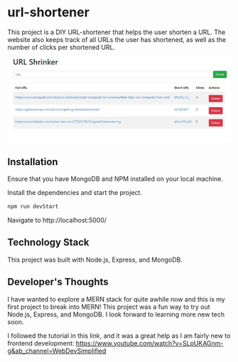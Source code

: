 # url-shortener
This project is a DIY URL-shortener that helps the user shorten a URL. The website also keeps track of all URLs the user has shortened, as well as the number of clicks per shortened URL.

![Screenshot](images/url-shortener.JPG)


## Installation
Ensure that you have MongoDB and NPM installed on your local machine.

Install the dependencies and start the project.
```sh
npm run devStart
```

Navigate to http://localhost:5000/


## Technology Stack
This project was built with Node.js, Express, and MongoDB.


## Developer's Thoughts
I have wanted to explore a MERN stack for quite awhile now and this is my first project to break into MERN! This project was a fun way to try out Node.js, Express, and MongoDB. I look forward to learning more new tech soon.

I followed the tutorial in this link, and it was a great help as I am fairly new to frontend development: https://www.youtube.com/watch?v=SLpUKAGnm-g&ab_channel=WebDevSimplified